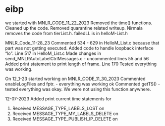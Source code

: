 # eibp
we started with MNLR_CODE_11_22_2023
Removed the time() functions. Cleaned up the code. Removed quarantine related writeup. 
Nirmala removes the code from tierList.h.  failedLL is in helloM-List.h 

MNLR_Code_11-28_23 
Commented 534 - 629 in HelloM_List.c because that part was not getting executed.
Added code to handle loopback interface “lo”. Line 517 in HelloM_List.c
Made changes in send_MNLRAutoLabelCtrlMessages.c - uncommented lines 55 and 56
Added print statement to print length of frame. Line 170
Tested everything was working.

On 12_1-23 started working on 
MNLR_CODE_11_30_2023
Commented enableLogFiles and fptr. - everything was working ok
Commented getTS() - tested everything was okay. We were not using this function anywhere.

12-07-2023
Added print current time statements for 
1. Received MESSAGE_TYPE_LABELS_LOST on
2. Received MESSAGE_TYPE_MY_LABELS_DELETE on
3. Received MESSAGE_TYPE_PUBLISH_IP_DELETE on
